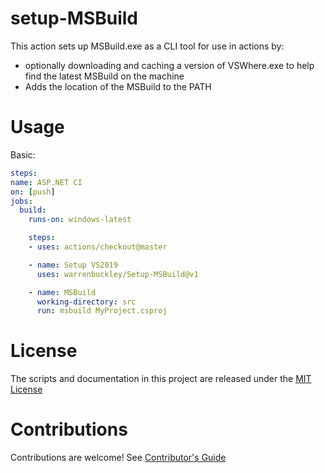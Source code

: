
# setup-MSBuild

This action sets up MSBuild.exe as a CLI tool for use in actions by:
- optionally downloading and caching a version of VSWhere.exe to help find the latest MSBuild on the machine
- Adds the location of the MSBuild to the PATH


# Usage

Basic:
```yaml
steps:
name: ASP.NET CI
on: [push]
jobs:
  build:
    runs-on: windows-latest

    steps:
    - uses: actions/checkout@master

    - name: Setup VS2019
      uses: warrenbuckley/Setup-MSBuild@v1

    - name: MSBuild
      working-directory: src
      run: msbuild MyProject.csproj
```


# License

The scripts and documentation in this project are released under the [MIT License](LICENSE)

# Contributions

Contributions are welcome!  See [Contributor's Guide](docs/contributors.md)